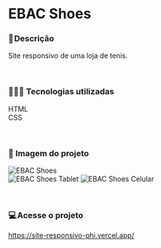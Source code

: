 # EBAC Shoes

### 📝 Descrição
Site responsivo de uma loja de tenis.

</br>

### 👨🏻‍💻 Tecnologias utilizadas 
HTML </br>
CSS </br>

</br>

### 🎴 Imagem do projeto
![EBAC Shoes](https://user-images.githubusercontent.com/114628700/216691008-791bcc41-a8ae-4796-bb16-736d5cfcf849.png)
</br>
![EBAC Shoes Tablet](https://user-images.githubusercontent.com/114628700/216691060-e4ea45e4-923a-4d12-89c7-f66e0adae051.png)
![EBAC Shoes Celular](https://user-images.githubusercontent.com/114628700/216691047-409587a7-1fa2-41fc-89b4-0ccac2a79e78.png)





</br>

### 💻 Acesse o projeto
https://site-responsivo-phi.vercel.app/
